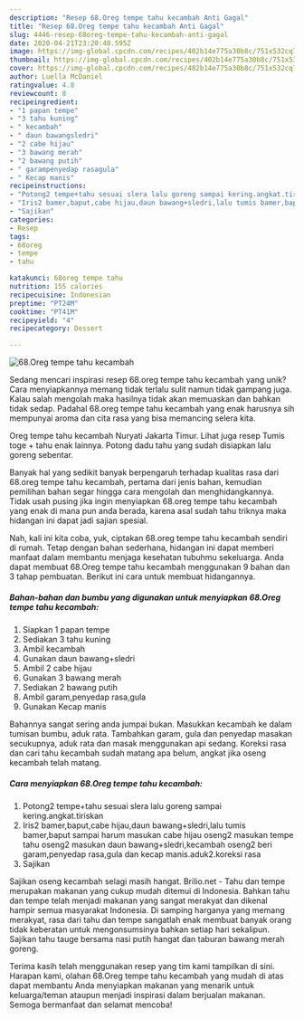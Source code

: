 ```yaml
---
description: "Resep 68.Oreg tempe tahu kecambah Anti Gagal"
title: "Resep 68.Oreg tempe tahu kecambah Anti Gagal"
slug: 4446-resep-68oreg-tempe-tahu-kecambah-anti-gagal
date: 2020-04-21T23:20:48.595Z
image: https://img-global.cpcdn.com/recipes/402b14e775a30b8c/751x532cq70/68oreg-tempe-tahu-kecambah-foto-resep-utama.jpg
thumbnail: https://img-global.cpcdn.com/recipes/402b14e775a30b8c/751x532cq70/68oreg-tempe-tahu-kecambah-foto-resep-utama.jpg
cover: https://img-global.cpcdn.com/recipes/402b14e775a30b8c/751x532cq70/68oreg-tempe-tahu-kecambah-foto-resep-utama.jpg
author: Luella McDaniel
ratingvalue: 4.8
reviewcount: 8
recipeingredient:
- "1 papan tempe"
- "3 tahu kuning"
- " kecambah"
- " daun bawangsledri"
- "2 cabe hijau"
- "3 bawang merah"
- "2 bawang putih"
- " garampenyedap rasagula"
- " Kecap manis"
recipeinstructions:
- "Potong2 tempe+tahu sesuai slera lalu goreng sampai kering.angkat.tiriskan"
- "Iris2 bamer,baput,cabe hijau,daun bawang+sledri,lalu tumis bamer,baput sampai harum masukan cabe hijau oseng2 masukan tempe tahu oseng2 masukan daun bawang+sledri,kecambah oseng2 beri garam,penyedap rasa,gula dan kecap manis.aduk2.koreksi rasa"
- "Sajikan"
categories:
- Resep
tags:
- 68oreg
- tempe
- tahu

katakunci: 68oreg tempe tahu 
nutrition: 155 calories
recipecuisine: Indonesian
preptime: "PT24M"
cooktime: "PT41M"
recipeyield: "4"
recipecategory: Dessert

---
```



![68.Oreg tempe tahu kecambah](https://img-global.cpcdn.com/recipes/402b14e775a30b8c/751x532cq70/68oreg-tempe-tahu-kecambah-foto-resep-utama.jpg)

Sedang mencari inspirasi resep 68.oreg tempe tahu kecambah yang unik? Cara menyiapkannya memang tidak terlalu sulit namun tidak gampang juga. Kalau salah mengolah maka hasilnya tidak akan memuaskan dan bahkan tidak sedap. Padahal 68.oreg tempe tahu kecambah yang enak harusnya sih mempunyai aroma dan cita rasa yang bisa memancing selera kita.

Oreg tempe tahu kecambah Nuryati Jakarta Timur. Lihat juga resep Tumis toge + tahu enak lainnya. Potong dadu tahu yang sudah disiapkan lalu goreng sebentar.

Banyak hal yang sedikit banyak berpengaruh terhadap kualitas rasa dari 68.oreg tempe tahu kecambah, pertama dari jenis bahan, kemudian pemilihan bahan segar hingga cara mengolah dan menghidangkannya. Tidak usah pusing jika ingin menyiapkan 68.oreg tempe tahu kecambah yang enak di mana pun anda berada, karena asal sudah tahu triknya maka hidangan ini dapat jadi sajian spesial.


Nah, kali ini kita coba, yuk, ciptakan 68.oreg tempe tahu kecambah sendiri di rumah. Tetap dengan bahan sederhana, hidangan ini dapat memberi manfaat dalam membantu menjaga kesehatan tubuhmu sekeluarga. Anda dapat membuat 68.Oreg tempe tahu kecambah menggunakan 9 bahan dan 3 tahap pembuatan. Berikut ini cara untuk membuat hidangannya.

<!--inarticleads1-->

##### Bahan-bahan dan bumbu yang digunakan untuk menyiapkan 68.Oreg tempe tahu kecambah:

1. Siapkan 1 papan tempe
1. Sediakan 3 tahu kuning
1. Ambil  kecambah
1. Gunakan  daun bawang+sledri
1. Ambil 2 cabe hijau
1. Gunakan 3 bawang merah
1. Sediakan 2 bawang putih
1. Ambil  garam,penyedap rasa,gula
1. Gunakan  Kecap manis


Bahannya sangat sering anda jumpai bukan. Masukkan kecambah ke dalam tumisan bumbu, aduk rata. Tambahkan garam, gula dan penyedap masakan secukupnya, aduk rata dan masak menggunakan api sedang. Koreksi rasa dan cari tahu kecambah sudah matang apa belum, angkat jika oseng kecambah telah matang. 

<!--inarticleads2-->

##### Cara menyiapkan 68.Oreg tempe tahu kecambah:

1. Potong2 tempe+tahu sesuai slera lalu goreng sampai kering.angkat.tiriskan
1. Iris2 bamer,baput,cabe hijau,daun bawang+sledri,lalu tumis bamer,baput sampai harum masukan cabe hijau oseng2 masukan tempe tahu oseng2 masukan daun bawang+sledri,kecambah oseng2 beri garam,penyedap rasa,gula dan kecap manis.aduk2.koreksi rasa
1. Sajikan


Sajikan oseng kecambah selagi masih hangat. Brilio.net - Tahu dan tempe merupakan makanan yang cukup mudah ditemui di Indonesia. Bahkan tahu dan tempe telah menjadi makanan yang sangat merakyat dan dikenal hampir semua masyarakat Indonesia. Di samping harganya yang memang merakyat, rasa dari tahu dan tempe sangatlah enak membuat banyak orang tidak keberatan untuk mengonsumsinya bahkan setiap hari sekalipun. Sajikan tahu tauge bersama nasi putih hangat dan taburan bawang merah goreng. 

Terima kasih telah menggunakan resep yang tim kami tampilkan di sini. Harapan kami, olahan 68.Oreg tempe tahu kecambah yang mudah di atas dapat membantu Anda menyiapkan makanan yang menarik untuk keluarga/teman ataupun menjadi inspirasi dalam berjualan makanan. Semoga bermanfaat dan selamat mencoba!
